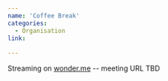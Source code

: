 ```yaml
---
name: 'Coffee Break'
categories:
  - Organisation
link:
  
---
```


Streaming on [wonder.me](https://wonder.me) -- meeting URL TBD
